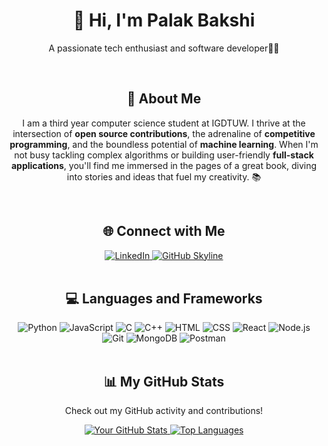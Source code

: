 <div align="center">
    <h1>👋 Hi, I'm Palak Bakshi</h1>
    <p align ="center">A passionate tech enthusiast and software developer👩‍💻</p>
</div>
<div><br></div>
<div align="center">
    <h2>🚀 About Me</h2>
    <p>I am a third year computer science student at IGDTUW. I thrive at the intersection of <strong>open source contributions</strong>, the adrenaline of <strong>competitive programming</strong>, and the boundless potential of <strong>machine learning</strong>.  
        When I'm not busy tackling complex algorithms or building user-friendly <strong>full-stack applications</strong>, you'll find me immersed in the pages of a great book, diving into stories and ideas that fuel my creativity. 📚</p>
</div>
<div><br></div>
<div align="center">
    <h2 align="center" class="section-heading">🌐 Connect with Me</h2>
    <div align="center">
        <a href="https://www.linkedin.com/in/palak-bakshi">
            <img src="https://img.shields.io/badge/PalakBakshi-0077B5?style=for-the-badge&logo=linkedin&logoColor=white" alt="LinkedIn"/>
        </a>
        <a href="https://github.com/PalakB09" target="_blank">
            <img src="https://img.shields.io/badge/View%20on%20GitHub-%230077B5.svg?&style=for-the-badge&logo=github&logoColor=white" alt="GitHub Skyline"/>
        </a>
    </div>
</div>
<div><br></div>
<h2 align="center" class="section-heading">💻 Languages and Frameworks</h2>
<div align="center">
    <img src="https://img.shields.io/badge/Python-3776AB?style=for-the-badge&logo=python&logoColor=white" alt="Python"/>
    <img src="https://img.shields.io/badge/JavaScript-F7DF1E?style=for-the-badge&logo=javascript&logoColor=black" alt="JavaScript"/>
    <img src="https://img.shields.io/badge/C-00599C?style=for-the-badge&logo=c&logoColor=white" alt="C"/>
    <img src="https://img.shields.io/badge/C%2B%2B-00599C?style=for-the-badge&logo=cplusplus&logoColor=white" alt="C++"/>
    <img src="https://img.shields.io/badge/HTML-E34F26?style=for-the-badge&logo=html5&logoColor=white" alt="HTML"/>
    <img src="https://img.shields.io/badge/CSS-1572B6?style=for-the-badge&logo=css3&logoColor=white" alt="CSS"/>
    <img src="https://img.shields.io/badge/React-20232A?style=for-the-badge&logo=react&logoColor=61DAFB" alt="React"/>
    <img src="https://img.shields.io/badge/Node.js-339933?style=for-the-badge&logo=nodedotjs&logoColor=white" alt="Node.js"/>
    <img src="https://img.shields.io/badge/Git-F05032?style=for-the-badge&logo=git&logoColor=white" alt="Git"/>
      <img src="https://img.shields.io/badge/MongoDB-47A248?style=for-the-badge&logo=mongodb&logoColor=white" alt="MongoDB"/>
    <img src="https://img.shields.io/badge/Postman-FF6C37?style=for-the-badge&logo=postman&logoColor=white" alt="Postman"/>
</div>

<div><br></div>
  <div align="center">
  <h2>📊 My GitHub Stats</h2>
  <p>Check out my GitHub activity and contributions!</p>
  <a href="https://github.com/anuraghazra/github-readme-stats">
    <img src="https://github-readme-stats.vercel.app/api?username=PalakB09&show_icons=true&hide_title=true&count_private=true&theme=dark&bg_color=1C2833" alt="Your GitHub Stats"/>
  </a>
  <a href="https://github.com/anuraghazra/github-readme-stats">
    <img src="https://github-readme-stats.vercel.app/api/top-langs/?username=PalakB09&layout=compact&theme=dark&bg_color=1C2833" alt="Top Languages"/>
  </a>
</div>

      




